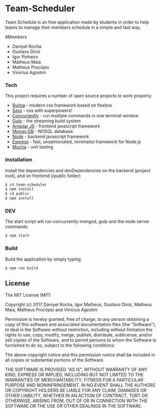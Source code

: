 # Team-Scheduler

Team Schedule is an free application made by students in order to help teams to manage their members schedule in a simple and fast way.

#Members
* Daniyel Rocha
* Gustavo Diniz
* Igor Pinheiro
* Matheus Maia
* Matheus Procópio
* Vinicius Agostini

### Tech

This project requires a number of open source projects to work properly:

* [Bulma] - modern css framework based on flexbox
* [Sass] - css with superpowers!
* [Concurrently] - run multiple commands in one terminal window
* [Gulp] - the streaming build system
* [Angular JS] - frontend javascript framework
* [Mongo DB] - NOSQL database
* [Node] - backend javascript framework
* [Express] - fast, unopinionated, minimalist framework for Node.js
* [Mocha] - unit testing

### Installation
Install the dependencies and devDependencies on the backend (project root), and on frontend (/public folder)

```sh
$ cd team-scheduler
$ npm install
$ cd public
$ npm install
```

### DEV
The start script will run concurrently mongod, gulp and the node server commands.
```sh
$ npm start
```

### Build
Build the application by simply typing:

```sh
$ npm run build
```

License
----

The MIT License (MIT)

Copyright (c) 2017 Daniyel Rocha, Igor Matheus, Gustavo Diniz, Matheus Maia, Matheus Procópio and Vinicius Agostini

Permission is hereby granted, free of charge, to any person obtaining a copy of this software and associated documentation files (the "Software"), to deal in the Software without restriction, including without limitation the rights to use, copy, modify, merge, publish, distribute, sublicense, and/or sell copies of the Software, and to permit persons to whom the Software is furnished to do so, subject to the following conditions:

The above copyright notice and this permission notice shall be included in all copies or substantial portions of the Software.

THE SOFTWARE IS PROVIDED "AS IS", WITHOUT WARRANTY OF ANY KIND, EXPRESS OR IMPLIED, INCLUDING BUT NOT LIMITED TO THE WARRANTIES OF MERCHANTABILITY, FITNESS FOR A PARTICULAR PURPOSE AND NONINFRINGEMENT. IN NO EVENT SHALL THE AUTHORS OR COPYRIGHT HOLDERS BE LIABLE FOR ANY CLAIM, DAMAGES OR OTHER LIABILITY, WHETHER IN AN ACTION OF CONTRACT, TORT OR OTHERWISE, ARISING FROM, OUT OF OR IN CONNECTION WITH THE SOFTWARE OR THE USE OR OTHER DEALINGS IN THE SOFTWARE.

[//]: # (Write links here)

   [Bulma]: <http://bulma.io>
   [Mongo DB]: <https://www.mongodb.com>
   [Sass]: <http://sass-lang.com>
   [Gulp]: <http://gulpjs.com>
   [Angular JS]: <https://angularjs.org>
   [Node]: <https://nodejs.org/en/>
   [Express]: <http://expressjs.com>
   [Mocha]: <https://mochajs.org>
   [Concurrently]: <https://www.npmjs.com/package/concurrently>
